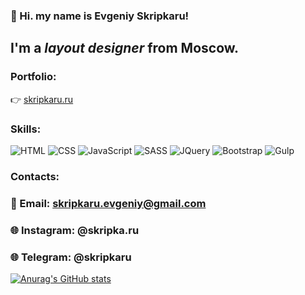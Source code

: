 ### 👋 Hi. my name is **Evgeniy Skripkaru**!
## I'm a *layout designer* from Moscow.

### Portfolio:
👉 [skripkaru.ru](https://skripkaru.ru/)

### Skills:
![HTML](https://img.shields.io/badge/-html-090909?style=for-the-badge&logo=html5)
![CSS](https://img.shields.io/badge/-css-090909?style=for-the-badge&logo=css3)
![JavaScript](https://img.shields.io/badge/-javascript-090909?style=for-the-badge&logo=javascript)
![SASS](https://img.shields.io/badge/-sass-090909?style=for-the-badge&logo=sass)
![JQuery](https://img.shields.io/badge/-jquery-090909?style=for-the-badge&logo=jquery)
![Bootstrap](https://img.shields.io/badge/-bootstrap-090909?style=for-the-badge&logo=bootstrap)
![Gulp](https://img.shields.io/badge/-gulp-090909?style=for-the-badge&logo=gulp)

### Contacts:
### 📧 Email: skripkaru.evgeniy@gmail.com
### 🌐 Instagram: @skripka.ru
### 🌐 Telegram: @skripkaru

[![Anurag's GitHub stats](https://github-readme-stats.vercel.app/api?username=skripkaru)](https://github.com/skripkaru/github-readme-stats)

